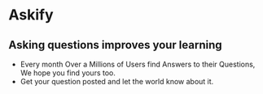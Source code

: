 # Askify

## Asking questions improves your learning
- Every month Over a Millions of Users find Answers to their Questions, We hope you find yours too.
- Get your question posted and let the world know about it.